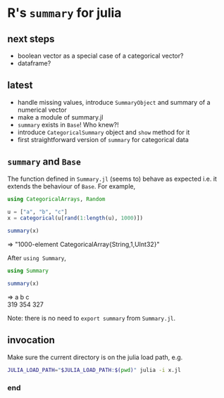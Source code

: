 # R's `summary` for julia

## next steps
 - boolean vector as a special case of a categorical vector?
 - dataframe?

## latest
 - handle missing values, introduce `SummaryObject` and summary of a numerical vector
 - make a module of summary.jl
 - `summary` exists in `Base`! Who knew?!
 - introduce `CategoricalSummary` object and `show` method for it
 - first straightforward version of `summary` for categorical data

## `summary` and `Base`

The function defined in `Summary.jl` (seems to) behave as expected i.e. it extends the behaviour of `Base`. For example,

```julia
using CategoricalArrays, Random

u = ["a", "b", "c"]
x = categorical(u[rand(1:length(u), 1000)])

summary(x)
```
=>
    "1000-element CategoricalArray{String,1,UInt32}"                                     

After `using Summary`,

```julia
using Summary                                                                 

summary(x)
```
=>
       a   b   c                                                                         
     319 354 327

Note: there is no need to `export summary` from `Summary.jl`.

## invocation

Make sure the current directory is on the julia load path, e.g.
 
```sh
JULIA_LOAD_PATH="$JULIA_LOAD_PATH:$(pwd)" julia -i x.jl
```


### end
